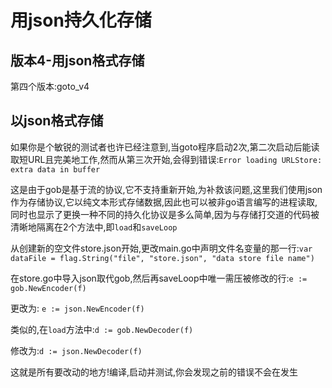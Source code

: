 # 用json持久化存储
## 版本4-用json格式存储
第四个版本:goto_v4

## 以json格式存储
如果你是个敏锐的测试者也许已经注意到,当goto程序启动2次,第二次启动后能读取短URL且完美地工作,然而从第三次开始,会得到错误:`Error loading URLStore: extra data in buffer`

这是由于gob是基于流的协议,它不支持重新开始,为补救该问题,这里我们使用json作为存储协议,它以纯文本形式存储数据,因此也可以被非go语言编写的进程读取,同时也显示了更换一种不同的持久化协议是多么简单,因为与存储打交道的代码被清晰地隔离在2个方法中,即`load`和`saveLoop`

从创建新的空文件store.json开始,更改main.go中声明文件名变量的那一行:`var dataFile = flag.String("file", "store.json", "data store file name")`

在store.go中导入json取代gob,然后再saveLoop中唯一需压被修改的行:`e := gob.NewEncoder(f)`

更改为:
`e := json.NewEncoder(f)`

类似的,在`load`方法中:`d := gob.NewDecoder(f)`

修改为:`d := json.NewDecoder(f)`

这就是所有要改动的地方!编译,启动并测试,你会发现之前的错误不会在发生